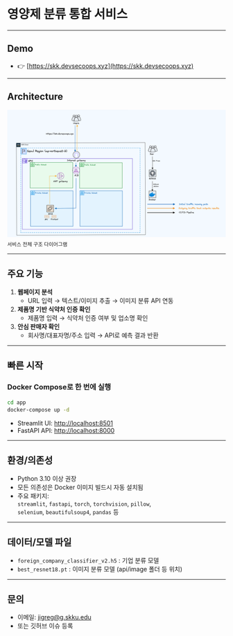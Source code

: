 # 영양제 분류 통합 서비스

---

## Demo

- 👉 [https://skk.devsecoops.xyz](https://skk.devsecoops.xyz)

---

## Architecture

![서비스 아키텍처](etc/architecture.png)
<sub>서비스 전체 구조 다이어그램</sub>

---

## 주요 기능

1. **웹페이지 분석**  
   - URL 입력 → 텍스트/이미지 추출 → 이미지 분류 API 연동
2. **제품명 기반 식약처 인증 확인**  
   - 제품명 입력 → 식약처 인증 여부 및 업소명 확인
3. **안심 판매자 확인**  
   - 회사명/대표자명/주소 입력 → API로 예측 결과 반환

---

## 빠른 시작

### Docker Compose로 한 번에 실행

```bash
cd app
docker-compose up -d
```

- Streamlit UI: [http://localhost:8501](http://localhost:8501)
- FastAPI API: [http://localhost:8000](http://localhost:8000)

---

## 환경/의존성

- Python 3.10 이상 권장
- 모든 의존성은 Docker 이미지 빌드시 자동 설치됨
- 주요 패키지:  
  `streamlit`, `fastapi`, `torch`, `torchvision`, `pillow`,  
  `selenium`, `beautifulsoup4`, `pandas` 등

---

## 데이터/모델 파일

- `foreign_company_classifier_v2.h5` : 기업 분류 모델
- `best_resnet18.pt` : 이미지 분류 모델 (api/image 폴더 등 위치)

---

## 문의

- 이메일: jigreg@g.skku.edu
- 또는 깃허브 이슈 등록
